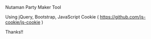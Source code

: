 Nutaman Party Maker Tool


Using jQuery, Bootstrap, JavaScript Cookie ( https://github.com/js-cookie/js-cookie )


Thanks!!


